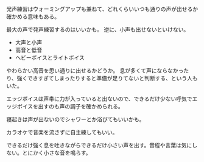発声練習はウォーミングアップも兼ねて、どれくらいいつも通りの声が出せるか確かめる意味もある。

最大の声で発声練習するのはいいかも。
逆に、小声も出せないといけない。

- 大声と小声
- 高音と低音
- ヘビーボイスとライトボイス

やわらかい高音を思い通りに出せるかどうか。
息が多くて声にならなかったり、強くできすぎてしまったりすると準備が足りてないと判断する、という人もいた。

エッジボイスは声帯に力が入っていると出ないので、できるだけ少ない呼気でエッジボイスを出すのも声の調子を確かめられる。

寝起きは声が出ないのでシャワーとか浴びてもいいかも。

カラオケで音楽を流さずに自主練してもいい。

できるだけ強く息を吐きながらできるだけ小さい声を出す。音程や言葉は気にしない。とにかく小さな音を鳴らす。
